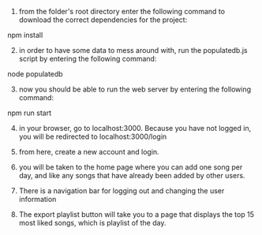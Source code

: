 1. from the folder's root directory enter the following command to download the correct dependencies for the project:

  npm install

2. in order to have some data to mess around with, run the populatedb.js script by entering the following command:

  node populatedb

3. now you should be able to run the web server by entering the following command:

  npm run start

4. in your browser, go to localhost:3000. Because you have not logged in, you will be redirected to localhost:3000/login

5. from here, create a new account and login.

6. you will be taken to the home page where you can add one song per day, and like any songs that have already been added by other users.

7. There is a navigation bar for logging out and changing the user information
8. The export playlist button will take you to a page that displays the top 15 most liked songs, which is playlist of the day.
